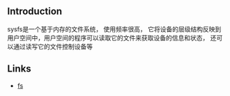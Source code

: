 ## Introduction

sysfs是一个基于内存的文件系统， 使用频率很高， 它将设备的层级结构反映到用户空间中，用户空间的程序可以读取它的文件来获取设备的信息和状态， 还可以通过读写它的文件控制设备等




## Links

- [fs](/docs/CS/OS/Linux/fs/fs.md)
